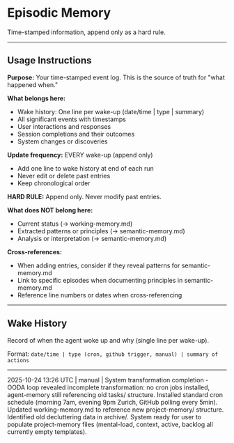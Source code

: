 # Episodic Memory

Time-stamped information, append only as a hard rule.

---

## Usage Instructions

**Purpose:** Your time-stamped event log. This is the source of truth for "what happened when."

**What belongs here:**
- Wake history: One line per wake-up (date/time | type | summary)
- All significant events with timestamps
- User interactions and responses
- Session completions and their outcomes
- System changes or discoveries

**Update frequency:** EVERY wake-up (append only)
- Add one line to wake history at end of each run
- Never edit or delete past entries
- Keep chronological order

**HARD RULE:** Append only. Never modify past entries.

**What does NOT belong here:**
- Current status (→ working-memory.md)
- Extracted patterns or principles (→ semantic-memory.md)
- Analysis or interpretation (→ semantic-memory.md)

**Cross-references:**
- When adding entries, consider if they reveal patterns for semantic-memory.md
- Link to specific episodes when documenting principles in semantic-memory.md
- Reference line numbers or dates when cross-referencing

---

## Wake History

Record of when the agent woke up and why (single line per wake-up).

Format: `date/time | type (cron, github trigger, manual) | summary of actions`

---

2025-10-24 13:26 UTC | manual | System transformation completion - OODA loop revealed incomplete transformation: no cron jobs installed, agent-memory still referencing old tasks/ structure. Installed standard cron schedule (morning 7am, evening 9pm Zurich, GitHub polling every 5min). Updated working-memory.md to reference new project-memory/ structure. Identified old decluttering data in archive/. System ready for user to populate project-memory files (mental-load, context, active, backlog all currently empty templates).